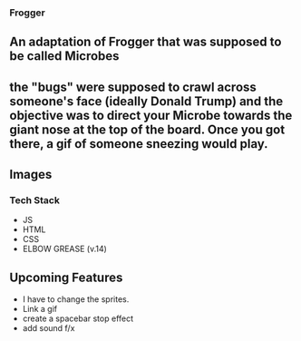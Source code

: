 ### **Frogger**

## An adaptation of Frogger that was supposed to be called **Microbes**
## the "bugs" were supposed to crawl across someone's face (ideally Donald Trump) and the objective was to direct your Microbe towards the giant nose at the top of the board. Once you got there, a gif of someone sneezing would play.

## Images

### Tech Stack
- JS
- HTML
- CSS
- ELBOW GREASE (v.14)


## Upcoming Features
- I have to change the sprites.
- Link a gif
- create a spacebar stop effect
- add sound f/x